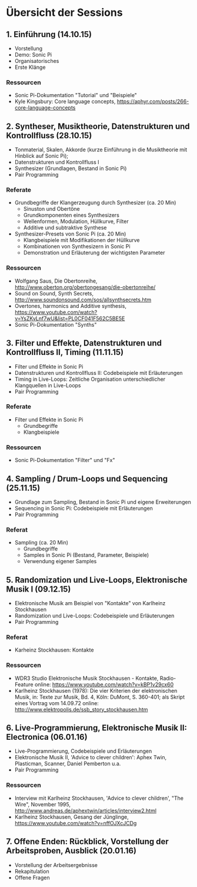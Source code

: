 # Übersicht der Sessions

## 1. Einführung (14.10.15)

- Vorstellung
- Demo: Sonic Pi
- Organisatorisches
- Erste Klänge

### Ressourcen

- Sonic Pi-Dokumentation "Tutorial" und "Beispiele"
- Kyle Kingsbury: Core language concepts, https://aphyr.com/posts/266-core-language-concepts

## 2. Syntheser, Musiktheorie, Datenstrukturen und Kontrollfluss (28.10.15)

- Tonmaterial, Skalen, Akkorde (kurze Einführung in die Musiktheorie mit Hinblick auf Sonic Pi);
- Datenstrukturen und Kontrollfluss I
- Synthesizer (Grundlagen, Bestand in Sonic Pi)
- Pair Programming

### Referate

- Grundbegriffe der Klangerzeugung durch Synthesizer (ca. 20 Min)
    - Sinuston und Obertöne
    - Grundkomponenten eines Synthesizers
    - Wellenformen, Modulation, Hüllkurve, Filter
    - Additive und subtraktive Synthese
- Synthesizer-Presets von Sonic Pi (ca. 20 Min)
    - Klangbeispiele mit Modifikationen der Hüllkurve
    - Kombinationen von Synthesizern in Sonic Pi
    - Demonstration und Erläuterung der wichtigsten Parameter

### Ressourcen

- Wolfgang Saus, Die Obertonreihe, http://www.oberton.org/obertongesang/die-obertonreihe/ 
- Sound on Sound, Synth Secrets, http://www.soundonsound.com/sos/allsynthsecrets.htm
- Overtones, harmonics and Additive synthesis, https://www.youtube.com/watch?v=YsZKvLnf7wU&list=PL0CF041F562C5BE5E
- Sonic Pi-Dokumentation "Synths"

## 3. Filter und Effekte, Datenstrukturen und Kontrollfluss II, Timing (11.11.15)

- Filter und Effekte in Sonic Pi
- Datenstrukturen und Kontrollfluss II: Codebeispiele mit Erläuterungen
- Timing in Live-Loops: Zeitliche Organisation unterschiedlicher Klangquellen in Live-Loops
- Pair Programming

### Referate

- Filter und Effekte in Sonic Pi
    - Grundbegriffe
    - Klangbeispiele

### Ressourcen

- Sonic Pi-Dokumentation "Filter" und "Fx"

## 4. Sampling / Drum-Loops und Sequencing (25.11.15)

- Grundlage zum Sampling, Bestand in Sonic Pi und eigene Erweiterungen
- Sequencing in Sonic Pi: Codebeispiele mit Erläuterungen
- Pair Programming

### Referat

- Sampling (ca. 20 Min)
    - Grundbegriffe
    - Samples in Sonic Pi (Bestand, Parameter, Beispiele)
    - Verwendung eigener Samples

## 5. Randomization und Live-Loops, Elektronische Musik I (09.12.15)

- Elektronische Musik am Beispiel von "Kontakte" von Karlheinz Stockhausen
- Randomization und Live-Loops: Codebeispiele und Erläuterungen
- Pair Programming

### Referat

- Karheinz Stockhausen: Kontakte

### Ressourcen

- WDR3 Studio Elektronische Musik Stockhausen - Kontakte, Radio-Feature online:  https://www.youtube.com/watch?v=kBP1v29cx60
- Karlheinz Stockhausen (1978): Die vier Kriterien der elektronischen Musik, in: Texte zur Musik, Bd. 4, Köln: DuMont, S. 360-401; als Skript eines Vortrag vom 14.09.72 online: http://www.elektropolis.de/ssb_story_stockhausen.htm

## 6. Live-Programmierung, Elektronische Musik II: Electronica (06.01.16)

- Live-Programmierung, Codebeispiele und Erläuterungen
- Elektronische Musik II, 'Advice to clever children': Aphex Twin, Plasticman, Scanner, Daniel Pemberton u.a.
- Pair Programming

### Ressourcen

- Interview mit Karlheinz Stockhausen, 'Advice to clever children', "The Wire", November 1995, http://www.andreas.de/aphextwin/articles/interview2.html
- Karlheinz Stockhausen, Gesang der Jünglinge, https://www.youtube.com/watch?v=nffOJXcJCDg

## 7. Offene Enden: Rückblick, Vorstellung der Arbeitsproben, Ausblick (20.01.16)

- Vorstellung der Arbeitsergebnisse
- Rekapitulation
- Offene Fragen

